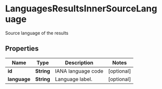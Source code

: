 

# LanguagesResultsInnerSourceLanguage

Source language of the results

## Properties

| Name | Type | Description | Notes |
|------------ | ------------- | ------------- | -------------|
|**id** | **String** | IANA language code |  [optional] |
|**language** | **String** | Language label. |  [optional] |



